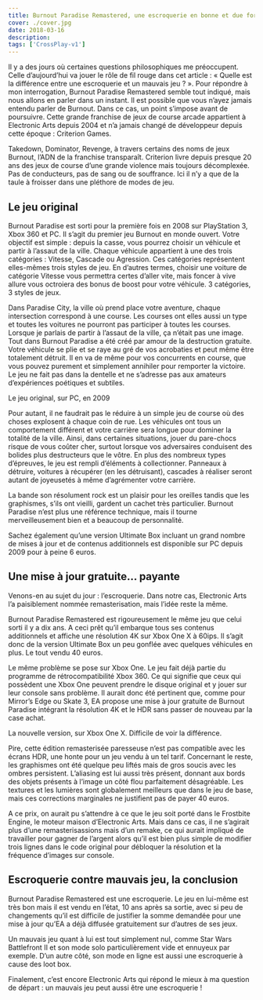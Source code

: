 ```yaml
---
title: Burnout Paradise Remastered, une escroquerie en bonne et due forme
cover: ./cover.jpg
date: 2018-03-16
description: 
tags: ['CrossPlay-v1']
---
```

Il y a des jours où certaines questions philosophiques me préoccupent. Celle d’aujourd’hui va jouer le rôle de fil rouge dans cet article : « Quelle est la différence entre une escroquerie et un mauvais jeu ? ». Pour répondre à mon interrogation, Burnout Paradise Remastered semble tout indiqué, mais nous allons en parler dans un instant. Il est possible que vous n’ayez jamais entendu parler de Burnout. Dans ce cas, un point s’impose avant de poursuivre. Cette grande franchise de jeux de course arcade appartient à Electronic Arts depuis 2004 et n’a jamais changé de développeur depuis cette époque : Criterion Games.

Takedown, Dominator, Revenge, à travers certains des noms de jeux Burnout, l’ADN de la franchise transparaît. Criterion livre depuis presque 20 ans des jeux de course d’une grande violence mais toujours décomplexée. Pas de conducteurs, pas de sang ou de souffrance. Ici il n’y a que de la taule à froisser dans une pléthore de modes de jeu.

## Le jeu original
Burnout Paradise est sorti pour la première fois en 2008 sur PlayStation 3, Xbox 360 et PC. Il s’agit du premier jeu Burnout en monde ouvert. Votre objectif est simple : depuis la casse, vous pourrez choisir un véhicule et partir à l’assaut de la ville. Chaque véhicule appartient à une des trois catégories : Vitesse, Cascade ou Agression. Ces catégories représentent elles-mêmes trois styles de jeu. En d’autres termes, choisir une voiture de catégorie Vitesse vous permettra certes d’aller vite, mais foncer à vive allure vous octroiera des bonus de boost pour votre véhicule. 3 catégories, 3 styles de jeux.

Dans Paradise City, la ville où prend place votre aventure, chaque intersection correspond à une course. Les courses ont elles aussi un type et toutes les voitures ne pourront pas participer à toutes les courses. Lorsque je parlais de partir à l’assaut de la ville, ça n’était pas une image. Tout dans Burnout Paradise a été créé par amour de la destruction gratuite. Votre véhicule se plie et se raye au gré de vos acrobaties et peut même être totalement détruit. Il en va de même pour vos concurrents en course, que vous pouvez purement et simplement annihiler pour remporter la victoire. Le jeu ne fait pas dans la dentelle et ne s’adresse pas aux amateurs d’expériences poétiques et subtiles.

Le jeu original, sur PC, en 2009

Pour autant, il ne faudrait pas le réduire à un simple jeu de course où des choses explosent à chaque coin de rue. Les véhicules ont tous un comportement différent et votre carrière sera longue pour dominer la totalité de la ville. Ainsi, dans certaines situations, jouer du pare-chocs risque de vous coûter cher, surtout lorsque vos adversaires conduisent des bolides plus destructeurs que le vôtre. En plus des nombreux types d’épreuves, le jeu est rempli d’éléments à collectionner. Panneaux à détruire, voitures à récupérer (en les détruisant), cascades à réaliser seront autant de joyeusetés à même d’agrémenter votre carrière.

La bande son résolument rock est un plaisir pour les oreilles tandis que les graphismes, s’ils ont vieilli, gardent un cachet très particulier. Burnout Paradise n’est plus une référence technique, mais il tourne merveilleusement bien et a beaucoup de personnalité.

Sachez également qu’une version Ultimate Box incluant un grand nombre de mises à jour et de contenus additionnels est disponible sur PC depuis 2009 pour à peine 6 euros.

## Une mise à jour gratuite… payante
Venons-en au sujet du jour : l’escroquerie. Dans notre cas, Electronic Arts l’a paisiblement nommée remasterisation, mais l’idée reste la même.

Burnout Paradise Remastered est rigoureusement le même jeu que celui sorti il y a dix ans. A ceci prêt qu’il embarque tous ses contenus additionnels et affiche une résolution 4K sur Xbox One X à 60ips. Il s’agit donc de la version Ultimate Box un peu gonflée avec quelques véhicules en plus. Le tout vendu 40 euros.

Le même problème se pose sur Xbox One. Le jeu fait déjà partie du programme de rétrocompatibilité Xbox 360. Ce qui signifie que ceux qui possèdent une Xbox One peuvent prendre le disque original et y jouer sur leur console sans problème. Il aurait donc été pertinent que, comme pour Mirror’s Edge ou Skate 3, EA propose une mise à jour gratuite de Burnout Paradise intégrant la résolution 4K et le HDR sans passer de nouveau par la case achat.

La nouvelle version, sur Xbox One X. Difficile de voir la différence.

Pire, cette édition remasterisée paresseuse n’est pas compatible avec les écrans HDR, une honte pour un jeu vendu à un tel tarif. Concernant le reste, les graphismes ont été quelque peu liftés mais de gros soucis avec les ombres persistent. L’aliasing est lui aussi très présent, donnant aux bords des objets présents à l’image un côté flou parfaitement désagréable. Les textures et les lumières sont globalement meilleurs que dans le jeu de base, mais ces corrections marginales ne justifient pas de payer 40 euros.

A ce prix, on aurait pu s’attendre à ce que le jeu soit porté dans le Frostbite Engine, le moteur maison d’Electronic Arts. Mais dans ce cas, il ne s’agirait plus d’une remasterisassions mais d’un remake, ce qui aurait impliqué de travailler pour gagner de l’argent alors qu’il est bien plus simple de modifier trois lignes dans le code original pour débloquer la résolution et la fréquence d’images sur console.

## Escroquerie contre mauvais jeu, la conclusion
Burnout Paradise Remastered est une escroquerie. Le jeu en lui-même est très bon mais il est vendu en l’état, 10 ans après sa sortie, avec si peu de changements qu’il est difficile de justifier la somme demandée pour une mise à jour qu’EA a déjà diffusée gratuitement sur d’autres de ses jeux.

Un mauvais jeu quant à lui est tout simplement nul, comme Star Wars Battlefront II et son mode solo particulièrement vide et ennuyeux par exemple. D’un autre côté, son mode en ligne est aussi une escroquerie à cause des loot box.

Finalement, c’est encore Electronic Arts qui répond le mieux à ma question de départ : un mauvais jeu peut aussi être une escroquerie !

